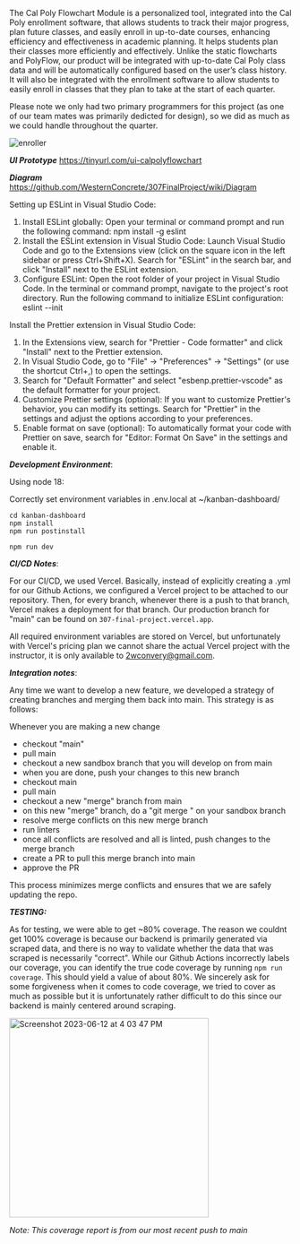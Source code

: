 The Cal Poly Flowchart Module is a personalized tool, integrated into the Cal Poly enrollment software, that allows students to track their major progress, plan future classes, and easily enroll in up-to-date courses, enhancing efficiency and effectiveness in academic planning. It helps students plan their classes more efficiently and effectively. Unlike the static flowcharts and PolyFlow, our product will be integrated with up-to-date Cal Poly class data and will be automatically configured based on the user’s class history. It will also be integrated with the enrollment software to allow students to easily enroll in classes that they plan to take at the start of each quarter.

Please note we only had two primary programmers for this project (as one of our team mates was primarily dedicted for design), so we did as much as we could handle throughout the quarter.


![enroller](preview/enroller.gif) 


***UI Prototype*** https://tinyurl.com/ui-calpolyflowchart

***Diagram*** https://github.com/WesternConcrete/307FinalProject/wiki/Diagram

Setting up ESLint in Visual Studio Code:
1. Install ESLint globally: Open your terminal or command prompt and run the following command: 
   npm install -g eslint
2. Install the ESLint extension in Visual Studio Code: Launch Visual Studio Code and go to the Extensions view (click on the square icon in the left sidebar or press Ctrl+Shift+X). Search for "ESLint" in the search bar, and click "Install" next to the ESLint extension.
3. Configure ESLint: Open the root folder of your project in Visual Studio Code.
   In the terminal or command prompt, navigate to the project's root directory.
   Run the following command to initialize ESLint configuration:
   eslint --init

Install the Prettier extension in Visual Studio Code: 
1. In the Extensions view, search for "Prettier - Code formatter" and click "Install" next to the Prettier extension.
2. In Visual Studio Code, go to "File" -> "Preferences" -> "Settings" (or use the shortcut Ctrl+,) to open the settings.
3. Search for "Default Formatter" and select "esbenp.prettier-vscode" as the default formatter for your project.
4. Customize Prettier settings (optional): If you want to customize Prettier's behavior, you can modify its settings. Search for "Prettier" in the settings and adjust the options according to your preferences.
5. Enable format on save (optional): To automatically format your code with Prettier on save, search for "Editor: Format On Save" in the settings and enable it.



***Development Environment***:

Using node 18:

Correctly set environment variables in .env.local at ~/kanban-dashboard/

```
cd kanban-dashboard
npm install
npm run postinstall

npm run dev
```

***CI/CD Notes***:

For our CI/CD, we used Vercel. Basically, instead of explicitly creating a .yml for our Github Actions, 
we configured a Vercel project to be attached to our repository. Then, for every branch, whenever there 
is a push to that branch, Vercel makes a deployment for that branch. Our production branch for "main" 
can be found on ``` 307-final-project.vercel.app ```.

All required environment variables are stored on Vercel, but unfortunately with Vercel's pricing plan 
we cannot share the actual Vercel project with the instructor, it is only available to 2wconvery@gmail.com.

***Integration notes***:

Any time we want to develop a new feature, we developed a strategy of creating branches and merging them back into main. 
This strategy is as follows:

Whenever you are making a new change
   - checkout "main"
   - pull main
   - checkout a new sandbox branch that you will develop on from main
   - when you are done, push your changes to this new branch
   - checkout main
   - pull main
   - checkout a new "merge" branch from main
   - on this new "merge" branch, do a "git merge <branch-name>" on your sandbox branch
   - resolve merge conflicts on this new merge branch
   - run linters
   - once all conflicts are resolved and all is linted, push changes to the merge branch
   - create a PR to pull this merge branch into main
   - approve the PR
   
This process minimizes merge conflicts and ensures that we are safely updating the repo.

***TESTING:***

As for testing, we were able to get ~80% coverage. The reason we couldnt get 100% coverage is because our backend is primarily generated via scraped data, and there is no way to validate whether the data that was scraped is necessarily "correct". While our Github Actions incorrectly labels our coverage, you can identify the true code coverage by running ```npm run coverage```. This should yield a value of about 80%. We sincerely ask for some forgiveness when it comes to code coverage, we tried to cover as much as possible but it is unfortunately rather difficult to do this since our backend is mainly centered around scraping.

<img width="356" alt="Screenshot 2023-06-12 at 4 03 47 PM" src="https://github.com/WesternConcrete/307FinalProject/assets/77917227/55ba2bb0-5bcd-472c-a902-7b5736770cbc">

*Note: This coverage report is from our most recent push to main*

